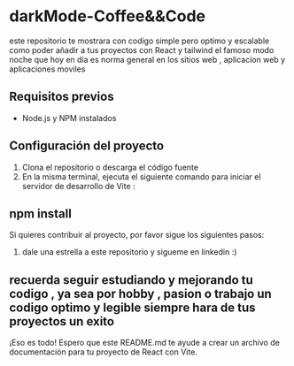 # darkMode-Coffee&&Code
este repositorio te mostrara con codigo simple pero optimo y escalable como poder añadir a tus proyectos con React y tailwind el famoso modo noche que hoy en dia es norma general en los sitios web , aplicacion web y aplicaciones moviles
## Requisitos previos
- Node.js y NPM instalados
## Configuración del proyecto
1. Clona el repositorio o descarga el código fuente
2. En la misma terminal, ejecuta el siguiente comando para iniciar el servidor de desarrollo de Vite :
## npm install
Si quieres contribuir al proyecto, por favor sigue los siguientes pasos:
1. dale una estrella a este repositorio y sigueme en linkedin :)
## recuerda seguir estudiando y mejorando tu codigo , ya sea por hobby , pasion o trabajo un codigo optimo y legible siempre hara de tus proyectos un exito
¡Eso es todo! Espero que este README.md te ayude a crear un archivo de documentación para tu proyecto de React con Vite.

